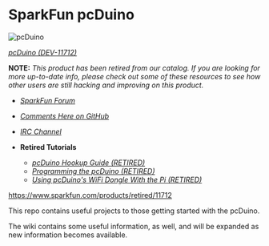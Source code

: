 SparkFun pcDuino
==========================================

![pcDuino](https://cdn.sparkfun.com/assets/parts/7/8/9/5/11712-01.jpg)

[*pcDuino (DEV-11712)*](https://www.sparkfun.com/products/retired/11712)

**NOTE:** *This product has been retired from our catalog. If you are looking for more up-to-date info, please check out some of these resources to see how other users are still hacking and improving on this product.*

* *[SparkFun Forum](https://forum.sparkfun.com/)*
* *[Comments Here on GitHub](https://github.com/sparkfun/pcDuino/issues)*
* *[IRC Channel](https://www.sparkfun.com/news/263)*

* **Retired Tutorials**
  * *[pcDuino Hookup Guide (RETIRED)](https://learn.sparkfun.com/tutorials/pcduino-hookup-guide)*
  * *[Programming the pcDuino (RETIRED)](https://learn.sparkfun.com/tutorials/programming-the-pcduino)*
  * *[Using pcDuino's WiFi Dongle With the Pi (RETIRED)](https://learn.sparkfun.com/tutorials/using-pcduinos-wifi-dongle-with-the-pi)*




https://www.sparkfun.com/products/retired/11712

This repo contains useful projects to those getting started with the pcDuino.

The wiki contains some useful information, as well, and will be expanded as new information becomes available.
